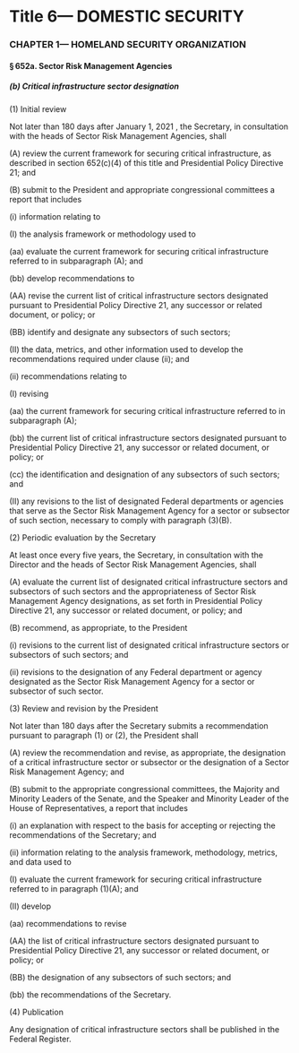 
# Title 6— DOMESTIC SECURITY
### CHAPTER 1— HOMELAND SECURITY ORGANIZATION
#### § 652a. Sector Risk Management Agencies
##### (b) Critical infrastructure sector designation

(1) Initial review

Not later than 180 days after January 1, 2021 , the Secretary, in consultation with the heads of Sector Risk Management Agencies, shall

(A) review the current framework for securing critical infrastructure, as described in section 652(c)(4) of this title and Presidential Policy Directive 21; and

(B) submit to the President and appropriate congressional committees a report that includes

(i) information relating to

(I) the analysis framework or methodology used to

(aa) evaluate the current framework for securing critical infrastructure referred to in subparagraph (A); and

(bb) develop recommendations to

(AA) revise the current list of critical infrastructure sectors designated pursuant to Presidential Policy Directive 21, any successor or related document, or policy; or

(BB) identify and designate any subsectors of such sectors;

(II) the data, metrics, and other information used to develop the recommendations required under clause (ii); and

(ii) recommendations relating to

(I) revising

(aa) the current framework for securing critical infrastructure referred to in subparagraph (A);

(bb) the current list of critical infrastructure sectors designated pursuant to Presidential Policy Directive 21, any successor or related document, or policy; or

(cc) the identification and designation of any subsectors of such sectors; and

(II) any revisions to the list of designated Federal departments or agencies that serve as the Sector Risk Management Agency for a sector or subsector of such section, necessary to comply with paragraph (3)(B).

(2) Periodic evaluation by the Secretary

At least once every five years, the Secretary, in consultation with the Director and the heads of Sector Risk Management Agencies, shall

(A) evaluate the current list of designated critical infrastructure sectors and subsectors of such sectors and the appropriateness of Sector Risk Management Agency designations, as set forth in Presidential Policy Directive 21, any successor or related document, or policy; and

(B) recommend, as appropriate, to the President

(i) revisions to the current list of designated critical infrastructure sectors or subsectors of such sectors; and

(ii) revisions to the designation of any Federal department or agency designated as the Sector Risk Management Agency for a sector or subsector of such sector.

(3) Review and revision by the President

Not later than 180 days after the Secretary submits a recommendation pursuant to paragraph (1) or (2), the President shall

(A) review the recommendation and revise, as appropriate, the designation of a critical infrastructure sector or subsector or the designation of a Sector Risk Management Agency; and

(B) submit to the appropriate congressional committees, the Majority and Minority Leaders of the Senate, and the Speaker and Minority Leader of the House of Representatives, a report that includes

(i) an explanation with respect to the basis for accepting or rejecting the recommendations of the Secretary; and

(ii) information relating to the analysis framework, methodology, metrics, and data used to

(I) evaluate the current framework for securing critical infrastructure referred to in paragraph (1)(A); and

(II) develop

(aa) recommendations to revise

(AA) the list of critical infrastructure sectors designated pursuant to Presidential Policy Directive 21, any successor or related document, or policy; or

(BB) the designation of any subsectors of such sectors; and

(bb) the recommendations of the Secretary.

(4) Publication

Any designation of critical infrastructure sectors shall be published in the Federal Register.
